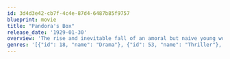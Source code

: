 ```yaml
---
id: 3d4d3e42-cb7f-4c4e-87d4-6487b85f9757
blueprint: movie
title: "Pandora's Box"
release_date: '1929-01-30'
overview: 'The rise and inevitable fall of an amoral but naive young woman whose insouciant eroticism inspires lust and violence in those around her.'
genres: '[{"id": 18, "name": "Drama"}, {"id": 53, "name": "Thriller"}, {"id": 10749, "name": "Romance"}]'
---
```


